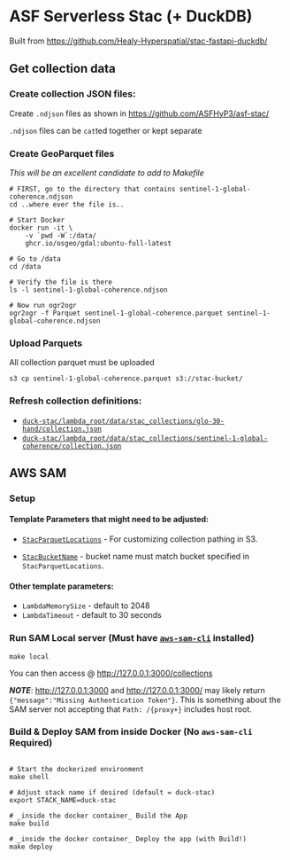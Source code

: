 # ASF Serverless Stac (+ DuckDB)

Built from https://github.com/Healy-Hyperspatial/stac-fastapi-duckdb/

## Get collection data

### Create collection JSON files:

Create `.ndjson` files as shown in https://github.com/ASFHyP3/asf-stac/

`.ndjson` files can be `cat`ted together or kept separate

### Create GeoParquet files

_This will be an excellent candidate to add to Makefile_

```shell
# FIRST, go to the directory that contains sentinel-1-global-coherence.ndjson
cd ..where ever the file is..

# Start Docker
docker run -it \
    -v `pwd -W`:/data/  
    ghcr.io/osgeo/gdal:ubuntu-full-latest 

# Go to /data
cd /data

# Verify the file is there
ls -l sentinel-1-global-coherence.ndjson

# Now run ogr2ogr
ogr2ogr -f Parquet sentinel-1-global-coherence.parquet sentinel-1-global-coherence.ndjson
```

### Upload Parquets

All collection parquet must be uploaded

```shell
s3 cp sentinel-1-global-coherence.parquet s3://stac-bucket/
```

### Refresh collection definitions:

* [`duck-stac/lambda_root/data/stac_collections/glo-30-hand/collection.json`](duck-stac/lambda_root/data/stac_collections/glo-30-hand/collection.json)
* [`duck-stac/lambda_root/data/stac_collections/sentinel-1-global-coherence/collection.json`](duck-stac/lambda_root/data/stac_collections/sentinel-1-global-coherence/collection.json)

## AWS SAM

### Setup

#### Template Parameters that might need to be adjusted:

* [`StacParquetLocations`](duck-stac/template.yaml#L26) - For customizing 
collection pathing in S3.

* [`StacBucketName`](duck-stac/template.yaml#L38) - bucket name must match
bucket specified in `StacParquetLocations`.

#### Other template parameters:

*  `LambdaMemorySize` - default to 2048
*  `LambdaTimeout` - default to 30 seconds

### Run SAM Local server (Must have [`aws-sam-cli`](https://pypi.org/project/aws-sam-cli/) installed)

```shell
make local
```

You can then access @ http://127.0.0.1:3000/collections

***NOTE***: http://127.0.0.1:3000 and http://127.0.0.1:3000/ may likely 
return `{"message":"Missing Authentication Token"}`. This is something about 
the SAM server not accepting that `Path: /{proxy+}` includes host root.


### Build & Deploy SAM from inside Docker (No `aws-sam-cli` Required)

```shell

# Start the dockerized environment
make shell

# Adjust stack name if desired (default = duck-stac)
export STACK_NAME=duck-stac

# _inside the docker container_ Build the App
make build

# _inside the docker container_ Deploy the app (with Build!)
make deploy 
```
